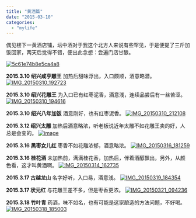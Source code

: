 ```yaml
---
title: "黄酒篇"
date: "2015-03-10"
categories: 
  - "mylife"
---
```


偶见楼下一黄酒店铺，坛中酒对于我这个北方人来说有些罕见，于是便提了三斤加饭回家，两天后觉得不错，便出此念想：尝遍门店甘酿。

[![5c61e74b8e5ca4a8](/blog/images/5c61e74b8e5ca4a8.jpg)](http://blog.lofyer.org/%e9%bb%84%e9%85%92%e6%94%b6%e9%9b%86/5c61e74b8e5ca4a8/)

**2015.3.10 绍兴咸亨雕王** 加热后甜味浮出，入口颇顺，酒意略潜。 [![IMG_20150310_192723](/blog/images/IMG_20150310_192723-768x1024.jpg)](http://blog.lofyer.org/%e9%bb%84%e9%85%92%e6%94%b6%e9%9b%86/img_20150310_192723/)

**2015.3.10 绍兴花雕王** 为入口已有红枣泥香，酒意浅，连续品尝后有一丝苦涩。 [![IMG_20150310_194616](/blog/images/IMG_20150310_194616-768x1024.jpg)](http://blog.lofyer.org/%e9%bb%84%e9%85%92%e6%94%b6%e9%9b%86/img_20150310_194616/)

**2015.3.10 绍兴八年加饭** 酒意刚好，也有红枣泥香。 [![IMG_20150310_212108](/blog/images/IMG_20150310_212108-768x1024.jpg)](http://blog.lofyer.org/%e9%bb%84%e9%85%92%e6%94%b6%e9%9b%86/img_20150310_212108/)

**2015.3.12 绍兴太雕** 加热后酒意略浓，听老板说近年太雕不如花雕王卖的好，人总是会变的。 [![image](/blog/images/wpid-wp-1426178317638.jpeg "wp-1426178317638")](http://blog.lofyer.org/wp-content/uploads/wpid-wp-1426178317638.jpeg)

**2015.3.16 黑枣女儿红** 枣香不如花雕浓郁，酒意略浓。 [![IMG_20150316_181259](/blog/images/IMG_20150316_181259-758x1024.jpg)](http://blog.lofyer.org/%e9%bb%84%e9%85%92%e6%94%b6%e9%9b%86/img_20150316_181259/)

**2015.3.16 桂花酒** 未加热前，满满桂花香，加热后，伴着酒醇飘出，另外，从颜色看，这才叫黄酒啊。 [![IMG_20150314_162735](/blog/images/IMG_20150314_162735-758x1024.jpg)](http://blog.lofyer.org/%e9%bb%84%e9%85%92%e6%94%b6%e9%9b%86/img_20150314_162735/)

**2015.3.17 古越龙山** 名字好听，入口易，酒意浅。 [![IMG_20150319_184354](/blog/images/IMG_20150319_184354-758x1024.jpg)](http://blog.lofyer.org/%e9%bb%84%e9%85%92%e6%94%b6%e9%9b%86/img_20150319_184354/)

**2015.3.17 状元红** 与花雕王差不多，但是枣香更浓。 [![IMG_20150321_094236](/blog/images/IMG_20150321_094236-758x1024.jpg)](http://blog.lofyer.org/%e9%bb%84%e9%85%92%e6%94%b6%e9%9b%86/img_20150321_094236/)

**2015.3.18 竹叶青** 药酒，味不如名，也有可能是这家酿造的方法问题，不好喝。 [![IMG_20150318_185003](/blog/images/IMG_20150318_185003-758x1024.jpg)](http://blog.lofyer.org/%e9%bb%84%e9%85%92%e6%94%b6%e9%9b%86/img_20150318_185003/)
